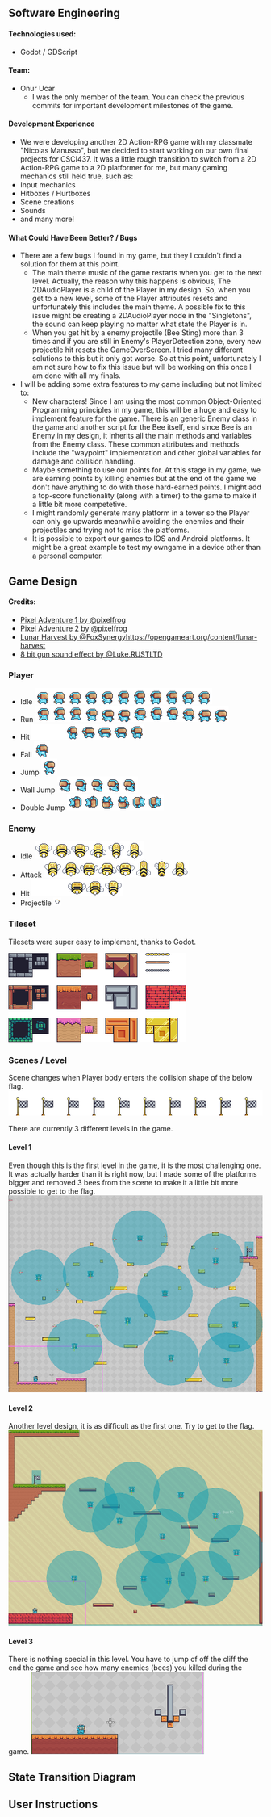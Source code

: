 
## Software Engineering
#### Technologies used: 
- Godot / GDScript
#### Team:
- Onur Ucar
	- I was the only member of the team. You can check the previous commits for important development milestones of the game.
#### Development Experience
- We were developing another 2D Action-RPG game with my classmate "Nicolas Manusso", but we decided to start working on our own final projects for CSCI437. It was a little rough transition to switch from a 2D Action-RPG game to a 2D platformer for me, but many gaming mechanics still held true, such as:
- Input mechanics
- Hitboxes / Hurtboxes
- Scene creations
- Sounds
- and many more!

#### What Could Have Been Better? / Bugs
- There are a few bugs I found in my game, but they I couldn't find a solution for them at this point. 
	- The main theme music of the game restarts when you get to the next level. Actually, the reason why this happens is obvious, The 2DAudioPlayer is a child of the Player in my design. So, when you get to a new level, some of the Player attributes resets and unfortunately this includes the main theme. A possible fix to this issue might be creating a 2DAudioPlayer node in the "Singletons",  the sound can keep playing no matter what state the Player is in.
	- When you get hit by a enemy projectile (Bee Sting) more than 3 times and if you are still in Enemy's PlayerDetection zone, every new projectile hit resets the GameOverScreen. I tried many different solutions to this but it only got worse. So at this point, unfortunately I am not sure how to fix this issue but will be working on this once I am done with all my finals.
- I will be adding some extra features to my game including but not limited to:
	- New characters! Since I am using the most common Object-Oriented Programming principles in my game, this will be a huge and easy to implement feature for the game. There is an generic Enemy class in the game and another script for the Bee itself, end since Bee is an Enemy in my design, it inherits all the main methods and variables from the Enemy class. These common attributes and methods include the "waypoint" implementation and other global variables for damage and collision handling. 
	- Maybe something to use our points for. At this stage in my game, we are earning points by killing enemies but at the end of the game we don't have anything to do with those hard-earned points. I might add a top-score functionality (along with a timer) to the game to make it a little bit more competetive. 
	- I might randomly generate many platform in a tower so the Player can only go upwards meanwhile avoiding the enemies and their projectiles and trying not to miss the platforms.
	- It is possible to export our games to IOS and Android platforms. It might be a great example to test my owngame in a device other than a personal computer. 


## Game Design
#### Credits:
- [Pixel Adventure 1 by @pixelfrog ](https://pixelfrog-assets.itch.io/pixel-adventure-1) 
- [Pixel Adventure 2 by @pixelfrog  ](https://pixelfrog-assets.itch.io/pixel-adventure-2) 
- [Lunar Harvest by @FoxSynergy]()https://opengameart.org/content/lunar-harvest
- [8 bit gun sound effect by @Luke.RUSTLTD](https://opengameart.org/content/gunloop-8bit)
### Player
- Idle
	![Player Idle](https://raw.githubusercontent.com/oucar/437-final/master/Assets/Pixel%20Adventure%201/Main%20Characters/Virtual%20Guy/Idle%20(32x32).png?token=ANZTQTEUIV6PFUB6DHBWZDDBWRLI2)
- Run
![Player Run](https://raw.githubusercontent.com/oucar/437-final/master/Assets/Pixel%20Adventure%201/Main%20Characters/Virtual%20Guy/Run%20(32x32).png?token=ANZTQTEJ5ODG3XQL3LJMM7TBWRLVW)
- Hit
![Player Hit](https://raw.githubusercontent.com/oucar/437-final/master/Assets/Pixel%20Adventure%201/Main%20Characters/Virtual%20Guy/Hit%20(32x32).png?token=ANZTQTGRPMV6GD2UPZWCEW3BWRLZ6)
- Fall
![Player Fall](https://raw.githubusercontent.com/oucar/437-final/master/Assets/Pixel%20Adventure%201/Main%20Characters/Virtual%20Guy/Fall%20(32x32).png?token=ANZTQTCD2X7ZPW33UGRBFVDBWRL5S)
- Jump
![Player Jump](https://raw.githubusercontent.com/oucar/437-final/master/Assets/Pixel%20Adventure%201/Main%20Characters/Virtual%20Guy/Jump%20(32x32).png?token=ANZTQTHH3CF5YEP6C5XSY3LBWRL3M)
- Wall Jump
![Player Wall Jump](https://raw.githubusercontent.com/oucar/437-final/master/Assets/Pixel%20Adventure%201/Main%20Characters/Virtual%20Guy/Wall%20Jump%20(32x32).png?token=ANZTQTET77SGNBZR2JPFH6LBWRL4W)
- Double Jump
![Player Dobule Jump](https://raw.githubusercontent.com/oucar/437-final/master/Assets/Pixel%20Adventure%201/Main%20Characters/Virtual%20Guy/Double%20Jump%20(32x32).png?token=ANZTQTBENYCUWYYOVEURHBLBWRL4E)



### Enemy
- Idle
	![Enemy Idle](https://raw.githubusercontent.com/oucar/437-final/master/Assets/Pixel%20Adventure%202/Enemies/Bee/Idle%20(36x34).png?token=ANZTQTHVAX7VXVZWW7P7W7DBWRMZM)
- Attack
	![Enemy Attack](https://raw.githubusercontent.com/oucar/437-final/master/Assets/Pixel%20Adventure%202/Enemies/Bee/Attack%20(36x34).png?token=ANZTQTHEW2SUULZDXH74KFDBWRNCO)
- Hit
	![Enemy Hit](https://raw.githubusercontent.com/oucar/437-final/master/Assets/Pixel%20Adventure%202/Enemies/Bee/Hit%20(36x34).png?token=ANZTQTFKNCAZQFJLAWS4YATBWRM7M)
- Projectile
	![Enemy Idle](https://raw.githubusercontent.com/oucar/437-final/master/Assets/Pixel%20Adventure%202/Enemies/Bee/Bullet.png?token=ANZTQTB2O5B44N5IBLQGKJ3BWRNAO)

### Tileset
Tilesets were super easy to implement, thanks to Godot.

![Tileset](https://raw.githubusercontent.com/oucar/437-final/master/Assets/Pixel%20Adventure%201/Terrain/Terrain%20(16x16).png?token=ANZTQTDIW7WCBINOER3QTHDBWRNE2)

### Scenes / Level
Scene changes when Player body enters the collision shape of the below flag.
![Flag](https://raw.githubusercontent.com/oucar/437-final/master/Assets/Pixel%20Adventure%201/Items/Checkpoints/Checkpoint/Checkpoint%20(Flag%20Idle)(64x64).png?token=ANZTQTDJP4LNEMXPCLGASPTBWRQ64)

There are currently 3 different levels in the game.
#### Level 1
Even though this is the first level in the game, it is the most challenging one. It was actually harder than it is right now, but I made some of the platforms bigger and removed 3 bees from the scene to make it a little bit more possible to get to the flag.
![Level 1](https://raw.githubusercontent.com/oucar/437-final/master/Assets/Github/Level1.png?token=ANZTQTFCZJR7NESPNKKWL7DBWRRPS)
#### Level 2
Another level design, it is as difficult as the first one.  Try to get to the flag.
![Level 2](https://raw.githubusercontent.com/oucar/437-final/master/Assets/Github/Level2.png?token=ANZTQTCAGPPSHRFLUZSH3VLBWRRQE)
#### Level 3
There is nothing special in this level. You have to jump of off the cliff the end the game and see how many enemies (bees) you killed during the game.
![Level 3](https://raw.githubusercontent.com/oucar/437-final/master/Assets/Github/Level3.png?token=ANZTQTHKWWAUR4VMUQZQPRDBWRRR6)



## State Transition Diagram

## User Instructions
